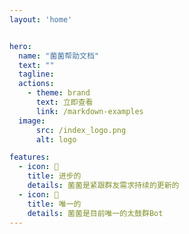 ```yaml
---
layout: 'home'


hero:
  name: "菌菌帮助文档"
  text: ""
  tagline: 
  actions:
    - theme: brand
      text: 立即查看
      link: /markdown-examples
  image:
      src: /index_logo.png
      alt: logo

features:
  - icon: 🚀
    title: 进步的
    details: 菌菌是紧跟群友需求持续的更新的
  - icon: 🌌
    title: 唯一的
    details: 菌菌是目前唯一的太鼓群Bot
---
```

<style>
:root {
  /* --vp-home-hero-name-color: transparent; */
  /* --vp-home-hero-name-background: -webkit-linear-gradient(120deg,rgb(97, 155, 255) 55%, #f8332f); */

  --vp-home-hero-image-background-image: linear-gradient(-45deg,rgb(97, 155, 255) 55%, #f8332f 50%);
  --vp-home-hero-image-filter: blur(44px);
}

@media (min-width: 640px) {
  :root {
    --vp-home-hero-image-filter: blur(56px);
  }
}

@media (min-width: 960px) {
  :root {
    --vp-home-hero-image-filter: blur(68px);
  }
}
</style>
